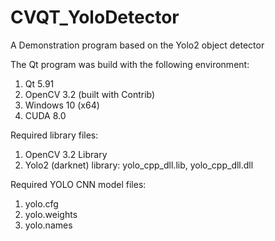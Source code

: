 # CVQT_YoloDetector
A Demonstration program based on the Yolo2 object detector

The Qt program was build with the following environment:
1. Qt 5.91
2. OpenCV 3.2 (built with Contrib)
3. Windows 10 (x64)
4. CUDA 8.0

Required library files:
1. OpenCV 3.2 Library
2. Yolo2 (darknet) library: yolo_cpp_dll.lib, yolo_cpp_dll.dll

Required YOLO CNN model files:
1. yolo.cfg 
2. yolo.weights
3. yolo.names

